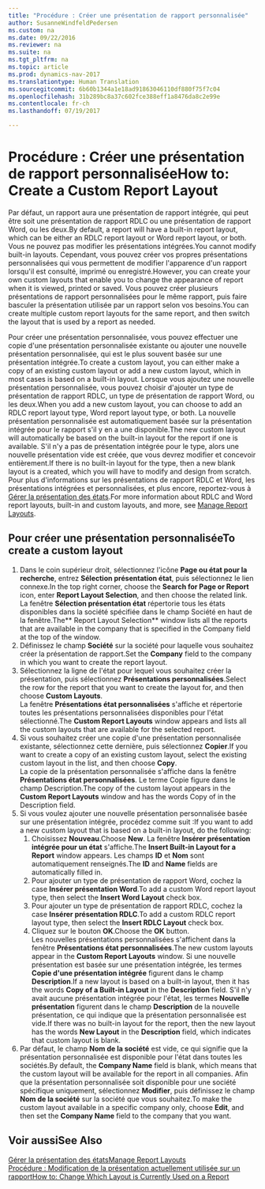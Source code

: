```yaml
---
title: "Procédure : Créer une présentation de rapport personnalisée"
author: SusanneWindfeldPedersen
ms.custom: na
ms.date: 09/22/2016
ms.reviewer: na
ms.suite: na
ms.tgt_pltfrm: na
ms.topic: article
ms.prod: dynamics-nav-2017
ms.translationtype: Human Translation
ms.sourcegitcommit: 6b60b1344a1e18ad91863046110df880f75f7c04
ms.openlocfilehash: 31b289bc8a37c602fce388eff1a8476da8c2e99e
ms.contentlocale: fr-ch
ms.lasthandoff: 07/19/2017

---
```


# <a name="how-to-create-a-custom-report-layout"></a><span data-ttu-id="d4e74-102">Procédure : Créer une présentation de rapport personnalisée</span><span class="sxs-lookup"><span data-stu-id="d4e74-102">How to: Create a Custom Report Layout</span></span>
<span data-ttu-id="d4e74-103">Par défaut, un rapport aura une présentation de rapport intégrée, qui peut être soit une présentation de rapport RDLC ou une présentation de rapport Word, ou les deux.</span><span class="sxs-lookup"><span data-stu-id="d4e74-103">By default, a report will have a built-in report layout, which can be either an RDLC report layout or Word report layout, or both.</span></span> <span data-ttu-id="d4e74-104">Vous ne pouvez pas modifier les présentations intégrées.</span><span class="sxs-lookup"><span data-stu-id="d4e74-104">You cannot modify built-in layouts.</span></span> <span data-ttu-id="d4e74-105">Cependant, vous pouvez créer vos propres présentations personnalisées qui vous permettent de modifier l'apparence d'un rapport lorsqu'il est consulté, imprimé ou enregistré.</span><span class="sxs-lookup"><span data-stu-id="d4e74-105">However, you can create your own custom layouts that enable you to change the appearance of report when it is viewed, printed or saved.</span></span> <span data-ttu-id="d4e74-106">Vous pouvez créer plusieurs présentations de rapport personnalisées pour le même rapport, puis faire basculer la présentation utilisée par un rapport selon vos besoins.</span><span class="sxs-lookup"><span data-stu-id="d4e74-106">You can create multiple custom report layouts for the same report, and then switch the layout that is used by a report as needed.</span></span>

<span data-ttu-id="d4e74-107">Pour créer une présentation personnalisée, vous pouvez effectuer une copie d'une présentation personnalisée existante ou ajouter une nouvelle présentation personnalisée, qui est le plus souvent basée sur une présentation intégrée.</span><span class="sxs-lookup"><span data-stu-id="d4e74-107">To create a custom layout, you can either make a copy of an existing custom layout or add a new custom layout, which in most cases is based on a built-in layout.</span></span> <span data-ttu-id="d4e74-108">Lorsque vous ajoutez une nouvelle présentation personnalisée, vous pouvez choisir d'ajouter un type de présentation de rapport RDLC, un type de présentation de rapport Word, ou les deux.</span><span class="sxs-lookup"><span data-stu-id="d4e74-108">When you add a new custom layout, you can choose to add an RDLC report layout type, Word report layout type, or both.</span></span> <span data-ttu-id="d4e74-109">La nouvelle présentation personnalisée est automatiquement basée sur la présentation intégrée pour le rapport s'il y en a une disponible.</span><span class="sxs-lookup"><span data-stu-id="d4e74-109">The new custom layout will automatically be based on the built-in layout for the report if one is available.</span></span> <span data-ttu-id="d4e74-110">S'il n'y a pas de présentation intégrée pour le type, alors une nouvelle présentation vide est créée, que vous devrez modifier et concevoir entièrement.</span><span class="sxs-lookup"><span data-stu-id="d4e74-110">If there is no built-in layout for the type, then a new blank layout is a created, which you will have to modify and design from scratch.</span></span> <span data-ttu-id="d4e74-111">Pour plus d'informations sur les présentations de rapport RDLC et Word, les présentations intégrées et personnalisées, et plus encore, reportez-vous à [Gérer la présentation des états](ui-manage-report-layouts.md).</span><span class="sxs-lookup"><span data-stu-id="d4e74-111">For more information about RDLC and Word report layouts, built-in and custom layouts, and more, see [Manage Report Layouts](ui-manage-report-layouts.md).</span></span>  

## <a name="to-create-a-custom-layout"></a><span data-ttu-id="d4e74-112">Pour créer une présentation personnalisée</span><span class="sxs-lookup"><span data-stu-id="d4e74-112">To create a custom layout</span></span>
1. <span data-ttu-id="d4e74-113">Dans le coin supérieur droit, sélectionnez l'icône **Page ou état pour la recherche**, entrez **Sélection présentation état**, puis sélectionnez le lien connexe.</span><span class="sxs-lookup"><span data-stu-id="d4e74-113">In the top right corner, choose the **Search for Page or Report** icon, enter **Report Layout Selection**, and then choose the related link.</span></span>  
<span data-ttu-id="d4e74-114">La fenêtre **Sélection présentation état** répertorie tous les états disponibles dans la société spécifiée dans le champ Société en haut de la fenêtre.</span><span class="sxs-lookup"><span data-stu-id="d4e74-114">The** Report Layout Selection** window lists all the reports that are available in the company that is specified in the Company field at the top of the window.</span></span>
2. <span data-ttu-id="d4e74-115">Définissez le champ **Société** sur la société pour laquelle vous souhaitez créer la présentation de rapport.</span><span class="sxs-lookup"><span data-stu-id="d4e74-115">Set the **Company** field to the company in which you want to create the report layout.</span></span>
3. <span data-ttu-id="d4e74-116">Sélectionnez la ligne de l'état pour lequel vous souhaitez créer la présentation, puis sélectionnez **Présentations personnalisées**.</span><span class="sxs-lookup"><span data-stu-id="d4e74-116">Select the row for the report that you want to create the layout for, and then choose **Custom Layouts**.</span></span>  
<span data-ttu-id="d4e74-117">La fenêtre **Présentations état personnalisées** s'affiche et répertorie toutes les présentations personnalisées disponibles pour l'état sélectionné.</span><span class="sxs-lookup"><span data-stu-id="d4e74-117">The **Custom Report Layouts** window appears and lists all the custom layouts that are available for the selected report.</span></span>
4. <span data-ttu-id="d4e74-118">Si vous souhaitez créer une copie d'une présentation personnalisée existante, sélectionnez cette dernière, puis sélectionnez **Copier**.</span><span class="sxs-lookup"><span data-stu-id="d4e74-118">If you want to create a copy of an existing custom layout, select the existing custom layout in the list, and then choose **Copy**.</span></span>  
<span data-ttu-id="d4e74-119">La copie de la présentation personnalisée s'affiche dans la fenêtre **Présentations état personnalisées**. Le terme Copie figure dans le champ Description.</span><span class="sxs-lookup"><span data-stu-id="d4e74-119">The copy of the custom layout appears in the **Custom Report Layouts** window and has the words Copy of in the Description field.</span></span>
5. <span data-ttu-id="d4e74-120">Si vous voulez ajouter une nouvelle présentation personnalisée basée sur une présentation intégrée, procédez comme suit :</span><span class="sxs-lookup"><span data-stu-id="d4e74-120">If you want to add a new custom layout that is based on a built-in layout, do the following:</span></span>  
    1. <span data-ttu-id="d4e74-121">Choisissez **Nouveau**.</span><span class="sxs-lookup"><span data-stu-id="d4e74-121">Choose **New**.</span></span> <span data-ttu-id="d4e74-122">La fenêtre **Insérer présentation intégrée pour un état** s'affiche.</span><span class="sxs-lookup"><span data-stu-id="d4e74-122">The **Insert Built-in Layout for a Report** window appears.</span></span> <span data-ttu-id="d4e74-123">Les champs **ID** et **Nom** sont automatiquement renseignés.</span><span class="sxs-lookup"><span data-stu-id="d4e74-123">The **ID** and **Name** fields are automatically filled in.</span></span>
    2. <span data-ttu-id="d4e74-124">Pour ajouter un type de présentation de rapport Word, cochez la case **Insérer présentation Word**.</span><span class="sxs-lookup"><span data-stu-id="d4e74-124">To add a custom Word report layout type, then select the **Insert Word Layout** check box.</span></span>
    3. <span data-ttu-id="d4e74-125">Pour ajouter un type de présentation de rapport RDLC, cochez la case **Insérer présentation RDLC**.</span><span class="sxs-lookup"><span data-stu-id="d4e74-125">To add a custom RDLC report layout type, then select the **Insert RDLC Layout** check box.</span></span>
    4. <span data-ttu-id="d4e74-126">Cliquez sur le bouton **OK**.</span><span class="sxs-lookup"><span data-stu-id="d4e74-126">Choose the **OK** button.</span></span>  
    <span data-ttu-id="d4e74-127">Les nouvelles présentations personnalisées s'affichent dans la fenêtre **Présentations état personnalisées**.</span><span class="sxs-lookup"><span data-stu-id="d4e74-127">The new custom layouts appear in the **Custom Report Layouts** window.</span></span> <span data-ttu-id="d4e74-128">Si une nouvelle présentation est basée sur une présentation intégrée, les termes **Copie d'une présentation intégrée** figurent dans le champ **Description**.</span><span class="sxs-lookup"><span data-stu-id="d4e74-128">If a new layout is based on a built-in layout, then it has the words **Copy of a Built-in Layout** in the **Description** field.</span></span> <span data-ttu-id="d4e74-129">S'il n'y avait aucune présentation intégrée pour l'état, les termes **Nouvelle présentation** figurent dans le champ **Description** de la nouvelle présentation, ce qui indique que la présentation personnalisée est vide.</span><span class="sxs-lookup"><span data-stu-id="d4e74-129">If there was no built-in layout for the report, then the new layout has the words **New Layout** in the **Description** field, which indicates that custom layout is blank.</span></span>
6. <span data-ttu-id="d4e74-130">Par défaut, le champ **Nom de la société** est vide, ce qui signifie que la présentation personnalisée est disponible pour l'état dans toutes les sociétés.</span><span class="sxs-lookup"><span data-stu-id="d4e74-130">By default, the **Company Name** field is blank, which means that the custom layout will be available for the report in all companies.</span></span> <span data-ttu-id="d4e74-131">Afin que la présentation personnalisée soit disponible pour une société spécifique uniquement, sélectionnez **Modifier**, puis définissez le champ **Nom de la société** sur la société que vous souhaitez.</span><span class="sxs-lookup"><span data-stu-id="d4e74-131">To make the custom layout available in a specific company only, choose **Edit**, and then set the **Company Name** field to the company that you want.</span></span>

## <a name="see-also"></a><span data-ttu-id="d4e74-132">Voir aussi</span><span class="sxs-lookup"><span data-stu-id="d4e74-132">See Also</span></span>
[<span data-ttu-id="d4e74-133">Gérer la présentation des états</span><span class="sxs-lookup"><span data-stu-id="d4e74-133">Manage Report Layouts</span></span>](ui-manage-report-layouts.md)  
[<span data-ttu-id="d4e74-134">Procédure : Modification de la présentation actuellement utilisée sur un rapport</span><span class="sxs-lookup"><span data-stu-id="d4e74-134">How to: Change Which Layout is Currently Used on a Report</span></span>](ui-how-change-layout-currently-used-report.md)

